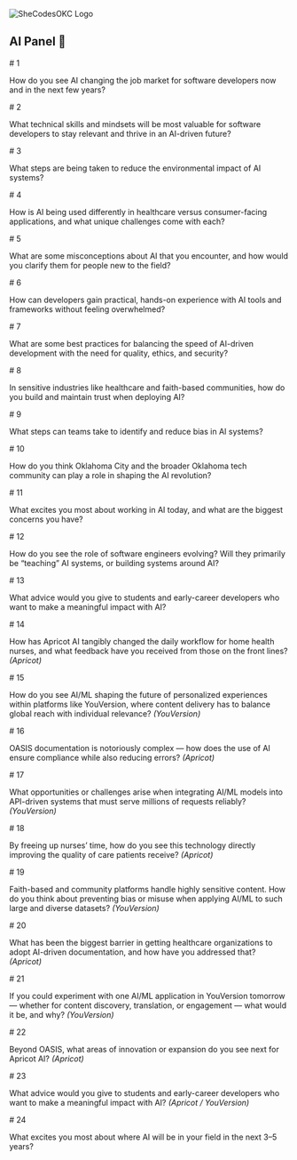 ﻿![SheCodesOKC Logo](https://personal-k8s-main-space.nyc3.digitaloceanspaces.com/simpleslides.dev/user-uploads/40/01HSMEQDP64ABGZHRHE3FY86BS.png)

## AI Panel 🤖

\# 1

How do you see AI changing the job market for software developers now and in the next few years?

\# 2

What technical skills and mindsets will be most valuable for software developers to stay relevant and thrive in an AI-driven future?

\# 3

What steps are being taken to reduce the environmental impact of AI systems?

\# 4

How is AI being used differently in healthcare versus consumer-facing applications, and what unique challenges come with each?

\# 5

What are some misconceptions about AI that you encounter, and how would you clarify them for people new to the field?

\# 6

How can developers gain practical, hands-on experience with AI tools and frameworks without feeling overwhelmed?

\# 7

What are some best practices for balancing the speed of AI-driven development with the need for quality, ethics, and security?

\# 8

In sensitive industries like healthcare and faith-based communities, how do you build and maintain trust when deploying AI?

\# 9

What steps can teams take to identify and reduce bias in AI systems?

\# 10

How do you think Oklahoma City and the broader Oklahoma tech community can play a role in shaping the AI revolution?

\# 11

What excites you most about working in AI today, and what are the biggest concerns you have?

\# 12

How do you see the role of software engineers evolving? Will they primarily be “teaching” AI systems, or building systems around AI?

\# 13

What advice would you give to students and early-career developers who want to make a meaningful impact with AI?

\# 14  

How has Apricot AI tangibly changed the daily workflow for home health nurses, and what feedback have you received from those on the front lines? *(Apricot)*  

\# 15  

How do you see AI/ML shaping the future of personalized experiences within platforms like YouVersion, where content delivery has to balance global reach with individual relevance? *(YouVersion)*  

\# 16  

OASIS documentation is notoriously complex — how does the use of AI ensure compliance while also reducing errors? *(Apricot)*  

\# 17  

What opportunities or challenges arise when integrating AI/ML models into API-driven systems that must serve millions of requests reliably? *(YouVersion)*  

\# 18  

By freeing up nurses’ time, how do you see this technology directly improving the quality of care patients receive? *(Apricot)*  

\# 19  

Faith-based and community platforms handle highly sensitive content. How do you think about preventing bias or misuse when applying AI/ML to such large and diverse datasets? *(YouVersion)*  

\# 20  

What has been the biggest barrier in getting healthcare organizations to adopt AI-driven documentation, and how have you addressed that? *(Apricot)*  

\# 21  

If you could experiment with one AI/ML application in YouVersion tomorrow — whether for content discovery, translation, or engagement — what would it be, and why? *(YouVersion)*  

\# 22

Beyond OASIS, what areas of innovation or expansion do you see next for Apricot AI? *(Apricot)*  

\# 23  

What advice would you give to students and early-career developers who want to make a meaningful impact with AI? *(Apricot / YouVersion)*  

\# 24  

What excites you most about where AI will be in your field in the next 3–5 years? 
